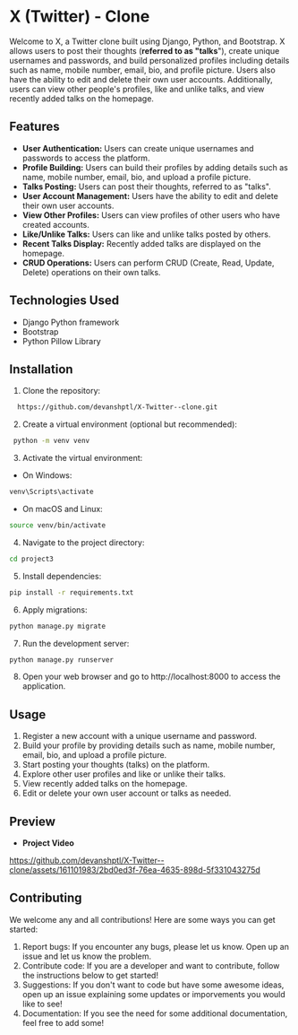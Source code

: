 
# X (Twitter) - Clone


Welcome to X, a Twitter clone built using Django, Python, and Bootstrap. X allows users to post their thoughts (**referred to as "talks**"), create unique usernames and passwords, and build personalized profiles including details such as name, mobile number, email, bio, and profile picture. Users also have the ability to edit and delete their own user accounts. Additionally, users can view other people's profiles, like and unlike talks, and view recently added talks on the homepage.


## Features

- **User Authentication:** Users can create unique usernames and passwords to access the platform.
- **Profile Building:** Users can build their profiles by adding details such as name, mobile number, email, bio, and upload a profile picture.
- **Talks Posting:** Users can post their thoughts, referred to as "talks".
- **User Account Management:** Users have the ability to edit and delete their own user accounts.
- **View Other Profiles:** Users can view profiles of other users who have created accounts.
- **Like/Unlike Talks:** Users can like and unlike talks posted by others.
- **Recent Talks Display:** Recently added talks are displayed on the homepage.
- **CRUD Operations:** Users can perform CRUD (Create, Read, Update, Delete) operations on their own talks.

## Technologies Used

- Django Python framework
- Bootstrap
- Python Pillow Library

## Installation

1. Clone the repository:

```bash
  https://github.com/devanshptl/X-Twitter--clone.git
```


2. Create a virtual environment (optional but recommended):
```bash
 python -m venv venv
```
3. Activate the virtual environment:
  * On Windows:
  ```bash
  venv\Scripts\activate
```
* On macOS and Linux:
```bash
source venv/bin/activate

```

4. Navigate to the project directory:

```bash
cd project3
```

5. Install dependencies:
```bash
pip install -r requirements.txt
```

6. Apply migrations:
```bash
python manage.py migrate
```
7. Run the development server:
```bash
python manage.py runserver
```
8. Open your web browser and go to http://localhost:8000 to access the application.
   
## Usage

1. Register a new account with a unique username and password.
2. Build your profile by providing details such as name, mobile number, email, bio, and upload a profile picture.
3. Start posting your thoughts (talks) on the platform.
4. Explore other user profiles and like or unlike their talks.
5. View recently added talks on the homepage.
6. Edit or delete your own user account or talks as needed.

## Preview

- **Project Video**

https://github.com/devanshptl/X-Twitter--clone/assets/161101983/2bd0ed3f-76ea-4635-898d-5f331043275d

## Contributing
We welcome any and all contributions! Here are some ways you can get started:
1. Report bugs: If you encounter any bugs, please let us know. Open up an issue and let us know the problem.
2. Contribute code: If you are a developer and want to contribute, follow the instructions below to get started!
3. Suggestions: If you don't want to code but have some awesome ideas, open up an issue explaining some updates or imporvements you would like to see!
4. Documentation: If you see the need for some additional documentation, feel free to add some!

